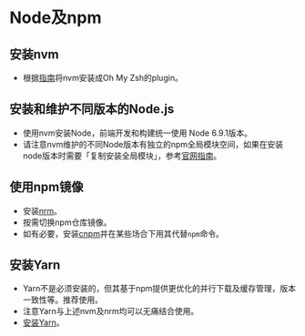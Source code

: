 # Node及npm

## 安装nvm
* 根据[指南](https://github.com/lukechilds/zsh-nvm#as-an-oh-my-zsh-custom-plugin)将nvm安装成Oh My Zsh的plugin。

## 安装和维护不同版本的Node.js
* 使用nvm安装Node，前端开发和构建统一使用 Node 6.9.1版本。
* 请注意nvm维护的不同Node版本有独立的npm全局模块空间，如果在安装node版本时需要「复制安装全局模块」，参考[官网指南](https://github.com/creationix/nvm#migrating-global-packages-while-installing)。

## 使用npm镜像
* 安装[nrm](https://github.com/Pana/nrm)。
* 按需切换npm仓库镜像。
* 如有必要，安装[cnpm](https://github.com/cnpm/cnpm)并在某些场合下用其代替`npm`命令。

## 安装Yarn
* Yarn不是必须安装的，但其基于npm提供更优化的并行下载及缓存管理，版本一致性等。推荐使用。
* 注意Yarn与上述nvm及nrm均可以无痛结合使用。
* [安装Yarn](https://yarnpkg.com/lang/en/docs/install/)。